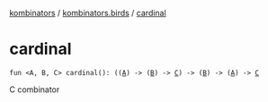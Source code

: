 [kombinators](../index.md) / [kombinators.birds](index.md) / [cardinal](./cardinal.md)

# cardinal

`fun <A, B, C> cardinal(): ((`[`A`](cardinal.md#A)`) -> (`[`B`](cardinal.md#B)`) -> `[`C`](cardinal.md#C)`) -> (`[`B`](cardinal.md#B)`) -> (`[`A`](cardinal.md#A)`) -> `[`C`](cardinal.md#C)

C combinator

